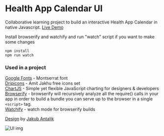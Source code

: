 # Health App Calendar UI

Collaborative learning project to build an interactive Health App Calendar in native Javascript. [Live Demo](https://olegrjumin.github.io/Health-App-Calendar-UI/calendar.html)

Install browserify and watchify and run "watch" script if you want to make some changes

```
npm install
npm run watch
```

### Used in a project
[Google Fonts](https://fonts.google.com/) - Montserrat font   
[Dripicons](https://dribbble.com/shots/1192074-Dripicons-Free-Iconset-GIF) - Amit Jakhu free icons set     
[ChartJS](http://www.chartjs.org/) - Simple yet flexible JavaScript charting for designers & developers  
[Browserify](https://github.com/substack/node-browserify) - browserify will recursively analyze all the require() calls in your app in order to build a bundle you can serve up to the browser in a single `<script>` tag.  
[Watchify](https://github.com/substack/watchify) - watch mode for browserify builds  

[Design](https://dribbble.com/shots/1829086-Health-App-Calendar/attachments/304293) by [Jakub Antalik](https://dribbble.com/antalik)  

![UI img](http://i.imgur.com/dgd1Hgg.png)